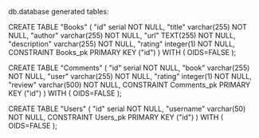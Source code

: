 db.database generated tables: 

  CREATE TABLE "Books" (
    "id" serial NOT NULL,
    "title" varchar(255) NOT NULL,
    "author" varchar(255) NOT NULL,
    "url" TEXT(255) NOT NULL,
    "description" varchar(255) NOT NULL,
    "rating" integer(1) NOT NULL,
    CONSTRAINT Books_pk PRIMARY KEY ("id")
) WITH (
  OIDS=FALSE
);



CREATE TABLE "Comments" (
    "id" serial NOT NULL,
    "book" varchar(255) NOT NULL,
    "user" varchar(255) NOT NULL,
    "rating" integer(1) NOT NULL,
    "review" varchar(500) NOT NULL,
    CONSTRAINT Comments_pk PRIMARY KEY ("id")
) WITH (
  OIDS=FALSE
);



CREATE TABLE "Users" (
    "id" serial NOT NULL,
    "username" varchar(50) NOT NULL,
    CONSTRAINT Users_pk PRIMARY KEY ("id")
) WITH (
  OIDS=FALSE
);

